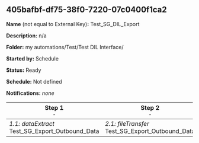 ## 405bafbf-df75-38f0-7220-07c0400f1ca2

**Name** (not equal to External Key)**:** Test_SG_DIL_Export

**Description:** n/a

**Folder:** my automations/Test/Test DIL Interface/

**Started by:** Schedule

**Status:** Ready

**Schedule:** Not defined

**Notifications:** _none_


| Step 1<br>_<small>-</small>_ | Step 2<br>_<small>-</small>_ |
| --- | --- |
| _1.1: dataExtract_<br>Test_SG_Export_Outbound_Data | _2.1: fileTransfer_<br>Test_SG_Export_Outbound_Data |
